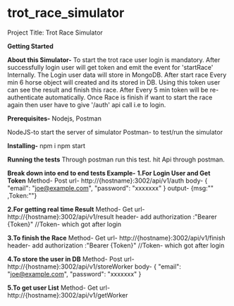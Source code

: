 # trot_race_simulator

Project Title: Trot Race Simulator

**Getting Started**

**About this Simulator-**
To start the trot race user login is mandatory.
After successfully login user will get token and emit the event for 'startRace' Internally.
The Login user data will store in MongoDB.
After start race Every min 6 horse object will created and its stored in DB.
Using this token user can see the result and finish this race.
After Every 5 min token will be re-authenticate automatically. 
Once Race is finish if want to start the race again then user have to give '/auth' api call i.e to login.


**Prerequisites-**
Nodejs, Postman

NodeJS-to start the server of simulator
Postman- to test/run the simulator

**Installing-**
npm i
npm start

**Running the tests**
Through postman run this test.
hit Api through postman.

**Break down into end to end tests
Example-**
**1.For Login User and Get Token**
Method- Post
url- http://{hostname}:3002/api/v1/auth
body- {
"email": "joe@example.com", "password": "xxxxxxx"
}
output-
{msg:"" ,Token:""}

**2.For getting real time Result**
Method- Get
url- http://{hostname}:3002/api/v1/result
header- add authorization :"Bearer {Token}" //Token- which got after login

**3.To finish the Race**
Method- Get
url- http://{hostname}:3002/api/v1/finish
header- add authorization :"Bearer {Token}" //Token- which got after login

**4.To store the user in DB**
Method- Post
url- http://{hostname}:3002/api/v1/storeWorker
body- {
"email": "joe@example.com", "password": "xxxxxxx"
}

**5.To get user List**
Method- Get
url- http://{hostname}:3002/api/v1/getWorker
